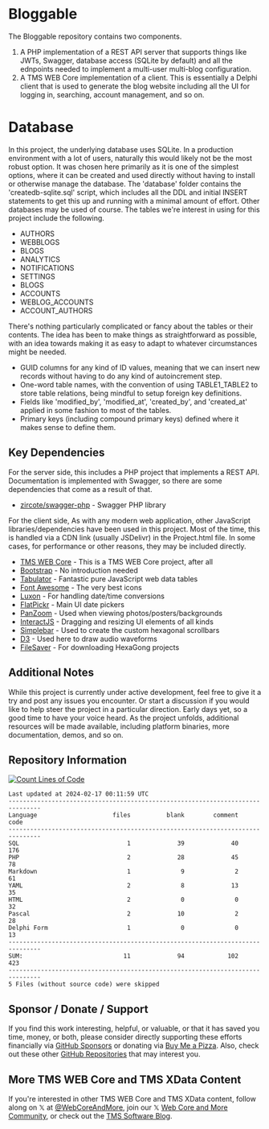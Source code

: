 # Bloggable

The Bloggable repository contains two components.
1. A PHP implementation of a REST API server that supports things like JWTs, Swagger, database access (SQLite by default) and all the ednpoints needed to implement a multi-user multi-blog configuration.
2. A TMS WEB Core implementation of a client. This is essentially a Delphi client that is used to generate the blog website including all the UI for logging in, searching, account management, and so on.

# Database
In this project, the underlying database uses SQLite. In a production environment with a lot of users, naturally this would likely not be the most robust option. It was chosen here primarily as it is one of the simplest options, where it can be created and used directly without having to install or otherwise manage the database. The 'database' folder contains the 'createdb-sqlite.sql' script, which includes all the DDL and initial INSERT statements to get this up and running with a minimal amount of effort. Other databases may be used of course. The tables we're interest in using for this project include the following.
- AUTHORS
- WEBBLOGS
- BLOGS
- ANALYTICS
- NOTIFICATIONS
- SETTINGS
- BLOGS
- ACCOUNTS
- WEBLOG_ACCOUNTS
- ACCOUNT_AUTHORS

There's nothing particularly complicated or fancy about the tables or their contents. The idea has been to make things as straightforward as possible, with an idea towards making it as easy to adapt to whatever circumstances might be needed.
- GUID columns for any kind of ID values, meaning that we can insert new records without having to do any kind of autoincrement step.
- One-word table names, with the convention of using TABLE1_TABLE2 to store table relations, being mindful to setup foreign key definitions.
- Fields like 'modified_by', 'modified_at', 'created_by', and 'created_at' applied in some fashion to most of the tables.
- Primary keys (including compound primary keys) defined where it makes sense to define them.

## Key Dependencies
For the server side, this includes a PHP project that implements a REST API. Documentation is implemented with Swagger, so there are some dependencies that come as a result of that.
- [zircote/swagger-php](https://github.com/zircote/swagger-php) - Swagger PHP library

For the client side, As with any modern web application, other JavaScript libraries/dependencies have been used in this project. Most of the time, this is handled via a CDN link (usually JSDelivr) in the Project.html file. In some cases, for performance or other reasons, they may be included directly.
- [TMS WEB Core](https://www.tmssoftware.com/site/tmswebcore.asp) - This is a TMS WEB Core project, after all
- [Bootstrap](https://getbootstrap.com/) - No introduction needed
- [Tabulator](https://www.tabulator.info) - Fantastic pure JavaScript web data tables
- [Font Awesome](https://www.fontawesome.com) - The very best icons
- [Luxon](https://moment.github.io/luxon/#/) - For handling date/time conversions
- [FlatPickr](https://flatpickr.js.org) - Main UI date pickers
- [PanZoom](https://github.com/timmywil/panzoom) - Used when viewing photos/posters/backgrounds
- [InteractJS](https://interactjs.io/) - Dragging and resizing UI elements of all kinds
- [Simplebar](https://github.com/Grsmto/simplebar) - Used to create the custom hexagonal scrollbars
- [D3](https://d3js.org/) - Used here to draw audio waveforms
- [FileSaver](https://moment.github.io/luxon/#/?id=luxon) - For downloading HexaGong projects

## Additional Notes
While this project is currently under active development, feel free to give it a try and post any issues you encounter.  Or start a discussion if you would like to help steer the project in a particular direction.  Early days yet, so a good time to have your voice heard.  As the project unfolds, additional resources will be made available, including platform binaries, more documentation, demos, and so on.

## Repository Information 
[![Count Lines of Code](https://github.com/500Foods/Template/actions/workflows/main.yml/badge.svg)](https://github.com/500Foods/Template/actions/workflows/main.yml)
<!--CLOC-START -->
```
Last updated at 2024-02-17 00:11:59 UTC
-------------------------------------------------------------------------------
Language                     files          blank        comment           code
-------------------------------------------------------------------------------
SQL                              1             39             40            176
PHP                              2             28             45             78
Markdown                         1              9              2             61
YAML                             2              8             13             35
HTML                             2              0              0             32
Pascal                           2             10              2             28
Delphi Form                      1              0              0             13
-------------------------------------------------------------------------------
SUM:                            11             94            102            423
-------------------------------------------------------------------------------
5 Files (without source code) were skipped
```
<!--CLOC-END-->

## Sponsor / Donate / Support
If you find this work interesting, helpful, or valuable, or that it has saved you time, money, or both, please consider directly supporting these efforts financially via [GitHub Sponsors](https://github.com/sponsors/500Foods) or donating via [Buy Me a Pizza](https://www.buymeacoffee.com/andrewsimard500). Also, check out these other [GitHub Repositories](https://github.com/500Foods?tab=repositories&q=&sort=stargazers) that may interest you.

## More TMS WEB Core and TMS XData Content
If you're interested in other TMS WEB Core and TMS XData content, follow along on 𝕏 at [@WebCoreAndMore](https://x.com/WebCoreAndMore), join our 𝕏 [Web Core and More Community](https://twitter.com/i/communities/1683267402384183296), or check out the [TMS Software Blog](https://www.tmssoftware.com/site/blog.asp).
